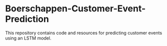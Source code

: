 # Boerschappen-Customer-Event-Prediction
This repository contains code and resources for predicting customer events using an LSTM model. 
